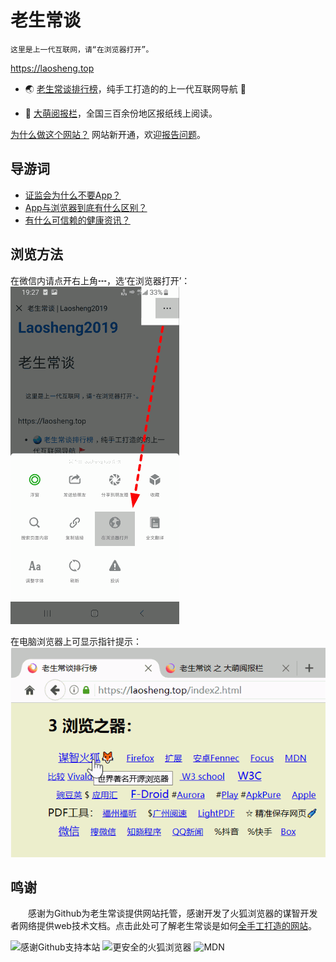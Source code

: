 老生常谈
========

	这里是上一代互联网，请“在浏览器打开”。

https://laosheng.top

* 🌏 [老生常谈排行榜](index2.html "大浪淘沙，精选网站")，纯手工打造的的上一代互联网导航 🚩

* 📰 [大萌阅报栏](yuebaolan.html "全球报讯，正在汇集")，全国三百余份地区报纸线上阅读。

[为什么做这个网站？](author/speech.txt "作者致辞") 网站新开通，欢迎[报告问题](author/contact.txt "联系作者")。


导游词
--------

+ [证监会为什么不要App？](changtan/证监会公布的七家信息披露媒体.txt.md)
+ [App与浏览器到底有什么区别？](changtan/App和浏览器的三个区别.txt.md)
+ [有什么可信赖的健康资讯？](changtan/介绍几个权威的医疗健康类报纸.txt.md)


浏览方法
--------

在微信内请点开右上角┅，选‘在浏览器打开’：  
 ![](Help-WeChat.png)

在电脑浏览器上可显示指针提示：  
 ![](Help-Mouse.png)


鸣谢
------

　　感谢为Github为老生常谈提供网站托管，感谢开发了火狐浏览器的谋智开发者网络提供web技术文档。点击此处可了解老生常谈是如何[全手工打造的网站](author/pagework.txt)。
  
![感谢Github支持本站](https://tosdr.org/logo/github.png)
![更安全的火狐浏览器](https://www.mozilla.org/media/protocol/img/logos/firefox/browser/logo-sm.f2523d97cbe0.png)
![MDN](https://developer.mozilla.org/static/img/favicon72.cc65d1d762a0.png)
